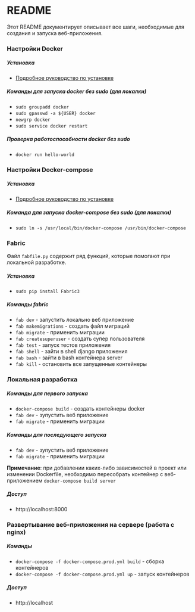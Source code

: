 README
=====================

Этот README документирует описывает все шаги, необходимые для создания и запуска веб-приложения.


### Настройки Docker

##### Установка

* [Подробное руководство по установке](https://docs.docker.com/install/linux/docker-ce/ubuntu/)

##### Команды для запуска docker без sudo (для локалки)

* `sudo groupadd docker`
* `sudo gpasswd -a ${USER} docker`
* `newgrp docker`
* `sudo service docker restart`

##### Проверка работоспособности docker без sudo

* `docker run hello-world`

### Настройки Docker-compose

##### Установка

* [Подробное руководство по установке](https://docs.docker.com/compose/install/)

##### Команда для запуска docker-compose без sudo (для локалки)

* `sudo ln -s /usr/local/bin/docker-compose /usr/bin/docker-compose`

### Fabric

Файл `fabfile.py` содержит ряд функций, которые помогают при локальной разработке.

##### Установка

* `sudo pip install Fabric3`

##### Команды fabric

* `fab dev` - запустить локально веб приложение
* `fab makemigrations` - создать файл миграций
* `fab migrate` - применить миграции
* `fab createsuperuser` - создать супер пользователя
* `fab test` - запуск тестов приложения
* `fab shell` - зайти в shell django приложения
* `fab bash` - зайти в bash контейнера server
* `fab kill` - остановить все запущенные контейнеры

### Локальная разработка

##### Команды для первого запуска

* `docker-compose build` - создать контейнеры docker
* `fab dev` - зупустить веб приложение
* `fab migrate` - применить миграции

##### Команды для последующего запуска

* `fab dev` - зупустить веб приложение
* `fab migrate` - применить миграции

**Примечание**: при добавлении каких-либо зависимостей в проект или изменении Dockerfile, необходимо пересобрать контейнер с веб-приложением `docker-compose build server`

##### Доступ

* http://localhost:8000

### Развертывание веб-приложения на сервере (работа с nginx)

##### Команды

* `docker-compose -f docker-compose.prod.yml build` - сборка контейнеров 
* `docker-compose -f docker-compose.prod.yml up` - запуск контейнеров 

##### Доступ

* http://localhost
